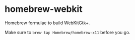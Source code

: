 homebrew-webkit
===============

Homebrew formulae to build WebKitGtk+.

Make sure to `brew tap Homebrew/homebrew-x11` before you go.
